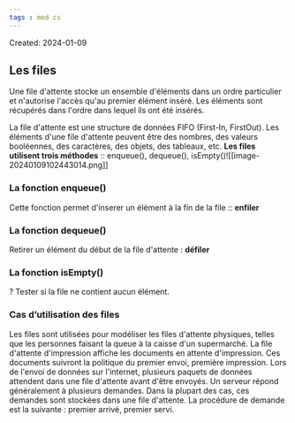 ```yaml
---
tags : mod cs
---
```

Created: 2024-01-09

## Les files
Une file d'attente stocke un ensemble d'éléments dans un ordre particulier et n'autorise l'accès qu'au premier élément inséré. Les éléments sont récupérés dans l'ordre dans lequel ils ont été insérés.

La file d'attente est une structure de données FIFO (First-In, FirstOut). Les éléments d'une file d'attente peuvent être des nombres, des valeurs booléennes, des caractères, des objets, des tableaux, etc. 
**Les files utilisent trois méthodes** :: enqueue(), dequeue(), isEmpty()![[image-20240109102443014.png]]

### La fonction enqueue() 
Cette fonction permet d'inserer un élément à la fin de la file :: **enfiler**

### La fonction dequeue() 
Retirer un élément du début de la file d'attente : **défiler**

### La fonction isEmpty() 
?
Tester si la file ne contient aucun élément.

### Cas d’utilisation des files 
Les files sont utilisées pour modéliser les files d'attente physiques, telles que les personnes faisant la queue à la caisse d'un supermarché. La file d'attente d'impression affiche les documents en attente d'impression. Ces documents suivront la politique du premier envoi, première impression. Lors de l'envoi de données sur l'internet, plusieurs paquets de données attendent dans une file d'attente avant d'être envoyés. Un serveur répond généralement à plusieurs demandes. Dans la plupart des cas, ces demandes sont stockées dans une file d'attente. La procédure de demande est la suivante : premier arrivé, premier servi.